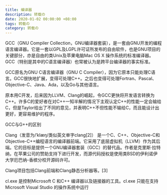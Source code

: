 ```yaml
---
title: 编译器
description: 转载の
date: 2020-01-02 00:00:00 +08:00
tags: 转载の
category: 转载の
---
```


GCC（GNU Compiler Collection，GNU编译器套装），是一套由GNU开发的编程语言编译器。它是一套以GPL及LGPL许可证所发布的自由软件，也是GNU项目的关键部分，亦是自由的类Unix及苹果电脑Mac OS X 操作系统的标准编译器。GCC（特别是其中的C语言编译器）也常被认为是跨平台编译器的事实标准。

GCC原名为GNU C语言编译器（GNU C Compiler），因为它原本只能处理C语言。GCC很快地扩展，变得可处理C++。之后也变得可处理Fortran、Pascal、Objective-C、Java、Ada，以及Go与其他语言。

原本用C开发，后来因为LLVM、Clang的崛起，令GCC更快将开发语言转换为C++。许多C的爱好者在对C++一知半解的情况下主观认定C++的性能一定会输给C，但是Taylor给出了不同的意见，并表明C++不但性能不输给C，而且能设计出更好，更容易维护的程序。

GCC与G++的区别

Clang（发音为/ˈklæŋ/类似英文单字clang[2]） 是一个C、C++、Objective-C和Objective-C++编程语言的编译器前端。它采用了底层虚拟机（LLVM）作为其后端。它的目标是提供一个GNU编译器套装（GCC）的替代品。作者是克里斯·拉特纳，在苹果公司的赞助支持下进行开发，而源代码授权是使用类BSD的伊利诺伊大学厄巴纳-香槟分校开源码许可。

Clang项目包括Clang前端和Clang静态分析器等。[3]


cl.exe 是控制Microsoft C 和C++ 编译器以及链接器的工具。cl.exe 只能在支持Microsoft Visual Studio 的操作系统中运行